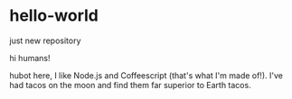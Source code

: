 # hello-world
just new repository

hi humans!

hubot here, I like Node.js and Coffeescript (that's what I'm made of!).
I've had tacos on the moon and find them far superior to Earth tacos.
